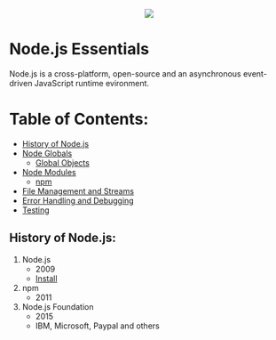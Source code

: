 <p align="center">
    <image src="assets/cover.png">
</p>

# Node.js Essentials

Node.js is a cross-platform, open-source and an asynchronous event-driven JavaScript runtime evironment.

# Table of Contents:

- [History of Node.js](#history-of-nodejs)
- [Node Globals](#)
    - [Global Objects](#)
- [Node Modules](#)
    - [npm](#)
- [File Management and Streams](#)
- [Error Handling and Debugging](#)
- [Testing](#)

## History of Node.js:

1. Node.js
    - 2009
    - [Install](https://nodejs.org/en/)
2. npm
    - 2011
3. Node.js Foundation
    - 2015
    - IBM, Microsoft, Paypal and others